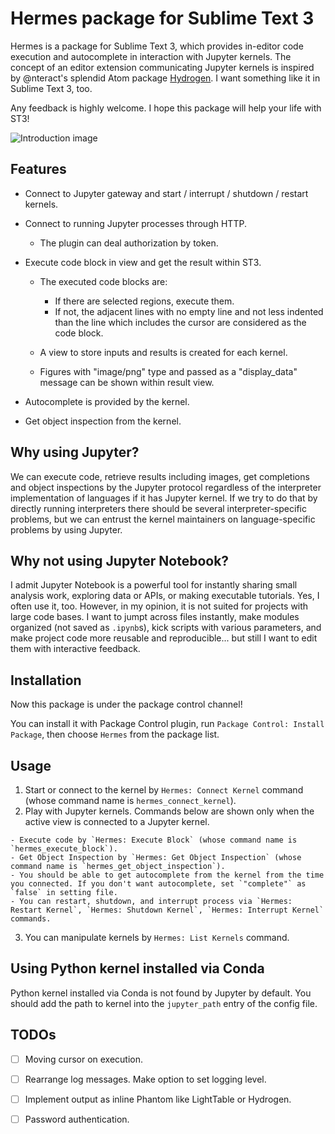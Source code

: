 Hermes package for Sublime Text 3
===

Hermes is a package for Sublime Text 3, which provides in-editor code execution and autocomplete in interaction with Jupyter kernels.
The concept of an editor extension communicating Jupyter kernels is inspired by @nteract's splendid Atom package [Hydrogen](https://github.com/nteract/Hydrogen). I want something like it in Sublime Text 3, too.

Any feedback is highly welcome. I hope this package will help your life with ST3!

![Introduction image](raw/images/README/intro.png)

Features
---------------

  - Connect to Jupyter gateway and start / interrupt / shutdown / restart kernels.
  - Connect to running Jupyter processes through HTTP.

    + The plugin can deal authorization by token.

  - Execute code block in view and get the result within ST3.

    + The executed code blocks are:

      * If there are selected regions, execute them.
      * If not, the adjacent lines with no empty line and not less indented than the line which includes the cursor are considered as the code block.

    + A view to store inputs and results is created for each kernel.
    + Figures with "image/png" type and passed as a "display_data" message can be shown within result view.

  - Autocomplete is provided by the kernel.
  - Get object inspection from the kernel.


Why using Jupyter?
-----------------

We can execute code, retrieve results including images, get completions and object inspections by the Jupyter protocol regardless of the interpreter implementation of languages if it has Jupyter kernel.
If we try to do that by directly running interpreters there should be several interpreter-specific problems, but we can entrust the kernel maintainers on language-specific problems by using Jupyter. 


Why not using Jupyter Notebook?
-----------------

I admit Jupyter Notebook is a powerful tool for instantly sharing small analysis work, exploring data or APIs, or making executable tutorials. Yes, I often use it, too.
However, in my opinion, it is not suited for projects with large code bases.
I want to jumpt across files instantly, make modules organized (not saved as `.ipynb`s), kick scripts with various parameters, and make project code more reusable and reproducible... but still I want to edit them with interactive feedback.


Installation
-----------------

Now this package is under the package control channel!

You can install it with Package Control plugin, run `Package Control: Install Package`, then choose `Hermes` from the package list.


Usage
-----------------

  1. Start or connect to the kernel by `Hermes: Connect Kernel` command (whose command name is `hermes_connect_kernel`).
  2. Play with Jupyter kernels. Commands below are shown only when the active view is connected to a Jupyter kernel.

    - Execute code by `Hermes: Execute Block` (whose command name is `hermes_execute_block`).
    - Get Object Inspection by `Hermes: Get Object Inspection` (whose command name is `hermes_get_object_inspection`).
    - You should be able to get autocomplete from the kernel from the time you connected. If you don't want autocomplete, set `"complete"` as `false` in setting file.
    - You can restart, shutdown, and interrupt process via `Hermes: Restart Kernel`, `Hermes: Shutdown Kernel`, `Hermes: Interrupt Kernel` commands.

  3. You can manipulate kernels by `Hermes: List Kernels` command.


Using Python kernel installed via Conda
----------------------------------

Python kernel installed via Conda is not found by Jupyter by default. You should add the path to kernel into the `jupyter_path` entry of the config file.


TODOs
-----------------

  - [ ] Moving cursor on execution.
  - [ ] Rearrange log messages. Make option to set logging level.
  - [ ] Implement output as inline Phantom like LightTable or Hydrogen.
  - [ ] Password authentication.

